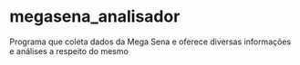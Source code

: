 # megasena_analisador
Programa que coleta dados da Mega Sena e oferece diversas informações e análises a respeito do mesmo
